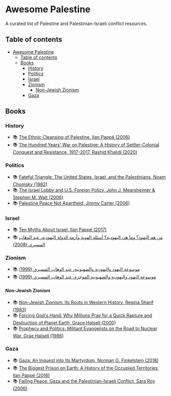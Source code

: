 # Awesome Palestine

A curated list of Palestine and Palestinian-Israeli conflict resources.

## Table of contents

<!-- toc -->

- [Awesome Palestine](#awesome-palestine)
  - [Table of contents](#table-of-contents)
  - [Books](#books)
    - [History](#history)
    - [Politics](#politics)
    - [Israel](#israel)
    - [Zionism](#zionism)
      - [Non-Jewish Zionism](#non-jewish-zionism)
    - [Gaza](#gaza)

<!-- tocstop -->

## Books

### History

* 📚 [The Ethnic Cleansing of Palestine, Ilan Pappé (2006)](https://www.goodreads.com/book/show/57540)
* 📚 [The Hundred Years' War on Palestine: A History of Settler-Colonial Conquest and Resistance, 1917-2017, Rashid Khalidi (2020)](https://www.goodreads.com/book/show/41812831)

### Politics

* 📚 [Fateful Triangle: The United States, Israel, and the Palestinians, Noam Chomsky (1982)](https://www.goodreads.com/book/show/62698)
* 📚 [The Israel Lobby and U.S. Foreign Policy, John J. Mearsheimer & Stephen M. Walt (2006)](https://www.goodreads.com/book/show/224127)
* 📚 [Palestine Peace Not Apartheid, Jimmy Carter (2006)](https://www.goodreads.com/book/show/9345)

### Israel

* 📚 [Ten Myths About Israel, Ilan Pappé (2017)](https://www.goodreads.com/book/show/31171856)
* 📚 [من هم اليهود؟ وما هي اليهودية؟ أسئلة الهوية وأزمة الدولة اليهودية، عبد الوهاب المسيري (2008)](https://www.goodreads.com/book/show/5619985)

### Zionism

* 📚 [موسوعة اليهود واليهودية والصهيونية، عبد الوهاب المسيري (1999)](https://www.goodreads.com/series/265200)
* 📚 [موسوعة اليهود واليهودية والصهيونية الموجزة، عبد الوهاب المسيري (1999)](https://www.goodreads.com/series/265199)

#### Non-Jewish Zionism

* 📚 [Non-Jewish Zionism: Its Roots in Western History, Regina Sharif (1983)](https://www.goodreads.com/book/show/9507130)
* 📚 [Forcing God's Hand: Why Millions Pray for a Quick Rapture and Destruction of Planet Earth, Grace Halsell (2000)](https://www.goodreads.com/book/show/525278)
* 📚 [Prophecy and Politics: Militant Evangelists on the Road to Nuclear War, Grae Halsell (1986)](https://www.goodreads.com/book/show/729879)

### Gaza

* 📚 [Gaza: An Inquest into Its Martyrdom, Norman G. Finkelstein (2018)](https://www.goodreads.com/book/show/35070437)
* 📚 [The Biggest Prison on Earth: A History of the Occupied Territories, Ilan Pappé (2016)](https://www.goodreads.com/book/show/2856775)
* 📚 [Failing Peace: Gaza and the Palestinian-Israeli Conflict, Sara Roy (2006)](https://www.goodreads.com/book/show/654400)
